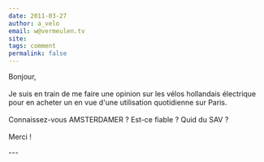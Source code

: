 ```yaml
---
date: 2011-03-27
author: a_velo
email: w@vermeulen.tv
site: 
tags: comment
permalink: false
---
```


<p>Bonjour,<br />
<br />
Je suis en train de me faire une opinion sur les vélos hollandais électrique pour en acheter un en vue d'une utilisation quotidienne sur Paris.<br />
<br />
Connaissez-vous AMSTERDAMER ? Est-ce fiable ? Quid du SAV ?<br />
<br />
Merci !<br />
</p>
---